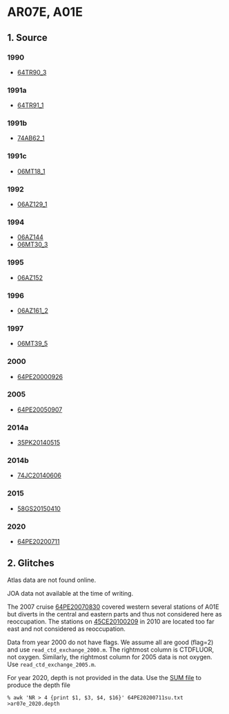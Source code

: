 # AR07E, A01E
## 1. Source
### 1990
+ [64TR90_3](https://cchdo.ucsd.edu/cruise/64TR90_3)

### 1991a
+ [64TR91_1](https://cchdo.ucsd.edu/cruise/64TR91_1)

### 1991b
+ [74AB62_1](https://cchdo.ucsd.edu/cruise/74AB62_1)

### 1991c
+ [06MT18_1](https://cchdo.ucsd.edu/cruise/06MT18_1)

### 1992
+ [06AZ129_1](https://cchdo.ucsd.edu/cruise/06AZ129_1)

### 1994
+ [06AZ144](https://cchdo.ucsd.edu/cruise/06AZ144)
+ [06MT30_3](https://cchdo.ucsd.edu/cruise/06MT30_3)

### 1995
+ [06AZ152](https://cchdo.ucsd.edu/cruise/06AZ152)

### 1996
+ [06AZ161_2](https://cchdo.ucsd.edu/cruise/06AZ161_2)

### 1997
+ [06MT39_5](https://cchdo.ucsd.edu/cruise/06MT39_5)

### 2000
+ [64PE20000926](https://cchdo.ucsd.edu/cruise/64PE20000926)

### 2005
+ [64PE20050907](https://cchdo.ucsd.edu/cruise/64PE20050907)

### 2014a
+ [35PK20140515](https://cchdo.ucsd.edu/cruise/35PK20140515)

### 2014b
+ [74JC20140606](https://cchdo.ucsd.edu/cruise/74JC20140606)

### 2015
+ [58GS20150410](https://cchdo.ucsd.edu/cruise/58GS20150410)

### 2020
+ [64PE20200711](https://cchdo.ucsd.edu/cruise/64PE20200711)

## 2. Glitches

Atlas data are not found online.

JOA data not available at the time of writing.

The 2007 cruise [64PE20070830](https://cchdo.ucsd.edu/cruise/64PE20070830)
covered western several stations of A01E but diverts in the central and eastern
parts and thus not considered here as reoccupation.
The stations on [45CE20100209](https://cchdo.ucsd.edu/cruise/45CE20100209) in 2010
are located too far east and not considered as reoccupation.

Data from year 2000 do not have flags. We assume all are good (flag=2) and
use `read_ctd_exchange_2000.m`. The rightmost column is CTDFLUOR, not oxygen.
Similarly, the rightmost column for 2005 data is not oxygen. Use
`read_ctd_exchange_2005.m`.

For year 2020, depth is not provided in the data. Use the [SUM file](https://cchdo.ucsd.edu/data/42485/64PE20200711su.txt)
to produce the depth file
```
% awk 'NR > 4 {print $1, $3, $4, $16}' 64PE20200711su.txt >ar07e_2020.depth
```

